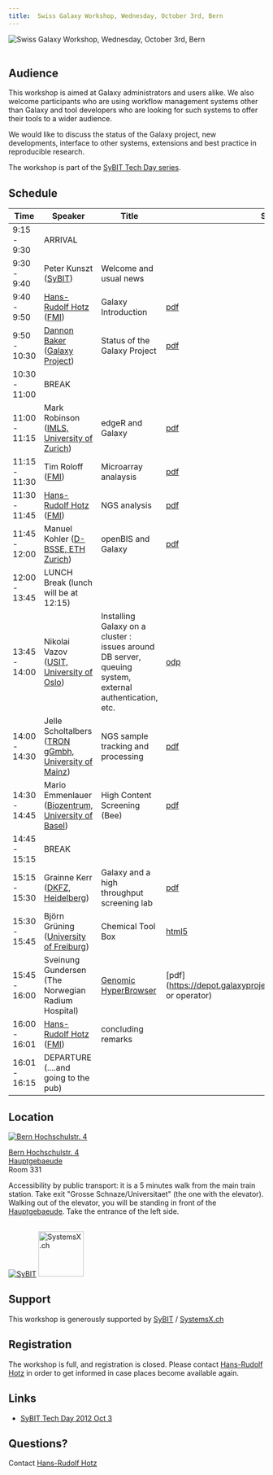 ```yaml
---
title:  Swiss Galaxy Workshop, Wednesday, October 3rd, Bern 
---
```

<div class='center'>

![Swiss Galaxy Workshop, Wednesday, October 3rd, Bern](/src/images/logos/2012SwissGalaxyWorkshop-400.png) <br /><br /> </div>



## Audience

This workshop is aimed at Galaxy administrators and users alike. We also welcome participants who are using workflow management systems other than Galaxy and tool developers who are looking for such systems to offer their tools to a wider audience.

We would like to discuss the status of the Galaxy project, new developments, interface to other systems, extensions and best practice in reproducible research.

The workshop is part of the [SyBIT Tech Day series](https://wiki.systemsx.ch/display/SyBIT).


## Schedule


| Time |  Speaker  |  Title  |  Slides  | 
| ---- | -------- | ------ | ------- | 
| 9:15 - 9:30 |  ARRIVAL  |   |   | 
| 9:30 - 9:40 |  Peter Kunszt ([SyBIT](https://wiki.systemsx.ch/display/SyBIT))  |  Welcome and usual news  |   | 
| 9:40 - 9:50 |  [Hans-Rudolf Hotz](/src/people/hansrudolf-hotz/index.md) ([FMI](http://www.fmi.ch/))  |  Galaxy Introduction  |  [pdf](https://depot.galaxyproject.org/hub/attachments/events/switzerland2012/Switzerland2012_hrh_intro.pdf)  | 
| 9:50 - 10:30 |  [Dannon Baker](/src/people/dannon-baker/index.md) ([Galaxy Project](http://galaxyproject.org))  |  Status of the Galaxy Project  |  [pdf](https://depot.galaxyproject.org/hub/attachments/events/switzerland2012/baker_swiss_galaxy_day.pdf)  | 
| 10:30 - 11:00 |  BREAK  |   |   | 
| 11:00 - 11:15 |  Mark Robinson ([IMLS, University of Zurich](http://www.imls.uzh.ch/research/robinson.html))  |  edgeR and Galaxy |  [pdf](https://depot.galaxyproject.org/hub/attachments/events/switzerland2012/edgeR_galaxy_robinson.pptx.pdf)  | 
| 11:15 - 11:30 |  Tim Roloff ([FMI](http://www.fmi.ch/))  |  Microarray analaysis  |  [pdf](https://depot.galaxyproject.org/hub/attachments/events/switzerland2012/Affy_analysis_TCRH.pdf)  | 
| 11:30 - 11:45 |  [Hans-Rudolf Hotz](/src/people/hansrudolf-hotz/index.md) ([FMI](http://www.fmi.ch/))   |  NGS analysis  |  [pdf](https://depot.galaxyproject.org/hub/attachments/events/switzerland2012/Switzerland2012_hrh_NGS_at_FMI.pdf)  | 
| 11:45 - 12:00 |  Manuel Kohler ([D-BSSE, ETH Zurich](http://www.bsse.ethz.ch/))  |  openBIS and Galaxy  |  [pdf](https://depot.galaxyproject.org/hub/attachments/events/switzerland2012/Galaxy_workshop_Bern_2012_MK.pdf)  | 
| 12:00 - 13:45 |  LUNCH Break (lunch will be at 12:15)  |   |   | 
| 13:45 - 14:00 |  Nikolai Vazov ([USIT, University of Oslo](http://www.usit.uio.no/english/))  |  Installing Galaxy on a cluster : issues around DB server, queuing system, external authentication, etc.  |  [odp](https://depot.galaxyproject.org/hub/attachments/events/switzerland2012/Swiss_Galaxy_Workshop_NikolaiVazov.odp)  | 
| 14:00 - 14:30 |  Jelle Scholtalbers ([TRON gGmbh, University of Mainz](http://tron-mainz.de/))  |  NGS sample tracking and processing  |  [pdf](https://depot.galaxyproject.org/hub/attachments/events/switzerland2012/Bern-2012-GalaxyLIMS.pdf)  | 
| 14:30 - 14:45 |  Mario Emmenlauer ([Biozentrum, University of Basel](http://www.biozentrum.unibas.ch/))  |  High Content Screening (Bee)  |  [pdf](https://depot.galaxyproject.org/hub/attachments/events/switzerland2012/SyBITTechDay-screeningBee-2012-10-03.pdf)  | 
| 14:45 - 15:15 |  BREAK  |   |   | 
| 15:15 - 15:30 |  Grainne Kerr ([DKFZ, Heidelberg](http://www.dkfz.de))  |  Galaxy and a high throughput screening lab  |  [pdf](https://depot.galaxyproject.org/hub/attachments/events/switzerland2012/GalaxyAndHighThroughputScreeningLab.pptx.pdf)  | 
| 15:30 - 15:45 |  Björn Grüning ([University of Freiburg](http://www.uni-freiburg.de/)) |  Chemical Tool Box  |  [html5](https://depot.galaxyproject.org/hub/attachments/events/switzerland2012/ChemicalToolBoX.tar.bz2) | 
| 15:45 - 16:00 |  Sveinung Gundersen (The Norwegian Radium Hospital)  |  [Genomic HyperBrowser](http://hyperbrowser.uio.no/hb/)  |  [pdf](https://depot.galaxyproject.org/hub/attachmentsrimary or operator)  | 
| 16:00 - 16:01 |  [Hans-Rudolf Hotz](/src/people/hansrudolf-hotz/index.md) ([FMI](http://www.fmi.ch/)) |  concluding remarks  |   | 
| 16:01 - 16:15 |  DEPARTURE (....and going to the pub)  |   |   | 




## Location

<div class='right'><a href='http://map.search.ch/bern/hochschulstr.4'><img src="/src/events/switzerland2012/BernMapThumb2.png" alt="Bern Hochschulstr. 4" /></a></div>

[Bern Hochschulstr. 4](http://map.search.ch/bern/hochschulstr.4)<br /> [Hauptgebaeude](http://www.bau.unibe.ch/plaene/hgexwiunis.htm) <br /> Room 331

Accessibility by public transport: it is a 5 minutes walk from the main train station. Take exit "Grosse Schnaze/Universitaet" (the one with the elevator). Walking out of the elevator, you will be standing in front of the [Hauptgebaeude](http://www.bau.unibe.ch/plaene/hgexwiunis.htm). Take the entrance of the left side.

<br />

<div class='right'> <a href='https://wiki.systemsx.ch/display/SyBIT'><img src="/src/images/logos/SyBITLogo.png" alt="SyBIT" /></a>     <a href='http://www.systemsx.ch/'><img src="/src/images/logos/SystemsXchLogo.png" alt="SystemsX.ch" height="89" /></a> </div>


## Support

This workshop is generously supported by [SyBIT](https://wiki.systemsx.ch/display/SyBIT) / [SystemsX.ch](http://www.systemsx.ch/)


## Registration

The workshop is full, and registration is closed. Please contact [Hans-Rudolf Hotz](/src/people/hansrudolf-hotz/index.md) in order to get informed in case places become available again.

## Links

* [SyBIT Tech Day 2012 Oct 3](https://wiki.systemsx.ch/display/SYBIT/SyBIT+Tech+Day+2012+Oct+3)

## Questions?

Contact [Hans-Rudolf Hotz](/src/people/hansrudolf-hotz/index.md)
